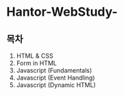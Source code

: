 # Hantor-WebStudy-
## 목차

1. HTML & CSS
2. Form in HTML
3. Javascript (Fundamentals)
4. Javascript (Event Handling)
5. Javascript (Dynamic HTML)
